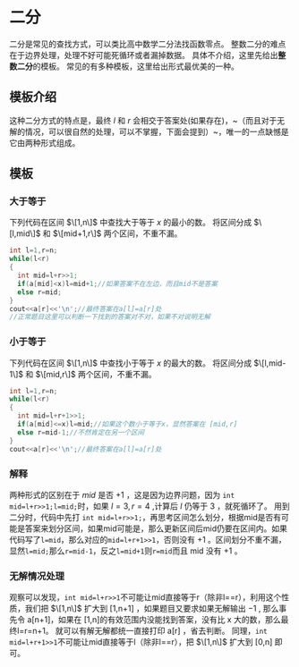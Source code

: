 # 二分
二分是常见的查找方式，可以类比高中数学二分法找函数零点。
整数二分的难点在于边界处理，处理不好可能死循环或者漏掉数据。
具体不介绍，这里先给出**整数二分**的模板。
常见的有多种模板，这里给出形式最优美的一种。
## 模板介绍
这种二分方式的特点是，最终 $l$ 和 $r$ 会相交于答案处\(如果存在\)，~（而且对于无解的情况，可以很自然的处理，可以不掌握，下面会提到）~，唯一的一点缺憾是它由两种形式组成。
## 模板
### 大于等于
下列代码在区间 $\[1,n\]$ 中查找大于等于 $x$ 的最小的数。
将区间分成 $\[l,mid\]$ 和 $\[mid+1,r\]$ 两个区间，不重不漏。
```cpp
int l=1,r=n;
while(l<r)
{
  int mid=l+r>>1;
  if(a[mid]<x)l=mid+1;//如果答案不在左边，而且mid不是答案 
  else r=mid;
}
cout<<a[r]<<'\n';//最终答案在a[l]=a[r]处
//正常题目这里可以判断一下找到的答案对不对，如果不对说明无解
```
### 小于等于
下列代码在区间 $\[1,n\]$ 中查找小于等于 $x$ 的最大的数。
将区间分成 $\[l,mid-1\]$ 和 $\[mid,r\]$ 两个区间，不重不漏。
```cpp
int l=1,r=n;
while(l<r)
{
  int mid=l+r+1>>1;
  if(a[mid]<=x)l=mid;//如果这个数小于等于x，显然答案在 [mid,r] 
  else r=mid-1;//不然肯定在另一个区间
}
cout<<a[r]<<'\n';//最终答案在a[l]=a[r]处
```
### 解释
两种形式的区别在于 $mid$ 是否 $+1$ ，这是因为边界问题，因为 ```int mid=l+r>>1;l=mid;```时，如果 $l=3,r=4$ ,计算后 $l$ 仍等于 3 ，就死循环了。
用到二分时，代码中先打 ```int mid=l+r>>1;```，再思考区间怎么划分，根据mid是否有可能是答案来划分区间，如果mid可能是，那么更新区间后mid仍要在区间内。如果代码写了```l=mid```，那么对应的```mid=l+r+1>>1```，否则没有 $+1$ 。区间划分不重不漏，显然```l=mid;```那么```r=mid-1```，反之```l=mid+1```则```r=mid```而且 mid 没有 $+1$ 。
### 无解情况处理
观察可以发现，```int mid=l+r>>1```不可能让mid直接等于r（除非l==r），利用这个性质，我们把 $\[1,n\]$ 扩大到 \[1,n+1\] ，如果题目又要求如果无解输出 $-1$ , 那么事先令 a\[n+1\]，如果在 \[1,n\]的有效范围内没能找到答案，没有比 x 大的数，那么最终l=r=n+1。
就可以有解无解都统一直接打印 a\[r\] ，省去判断。
同理，```int mid=l+r+1>>1```不可能让mid直接等于l（除非l==r），把 $\[1,n\]$ 扩大到 \[0,n\] 即可。

